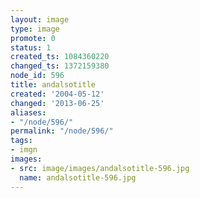```yaml
---
layout: image
type: image
promote: 0
status: 1
created_ts: 1084360220
changed_ts: 1372159380
node_id: 596
title: andalsotitle
created: '2004-05-12'
changed: '2013-06-25'
aliases:
- "/node/596/"
permalink: "/node/596/"
tags:
- imgn
images:
- src: image/images/andalsotitle-596.jpg
  name: andalsotitle-596.jpg
---
```


